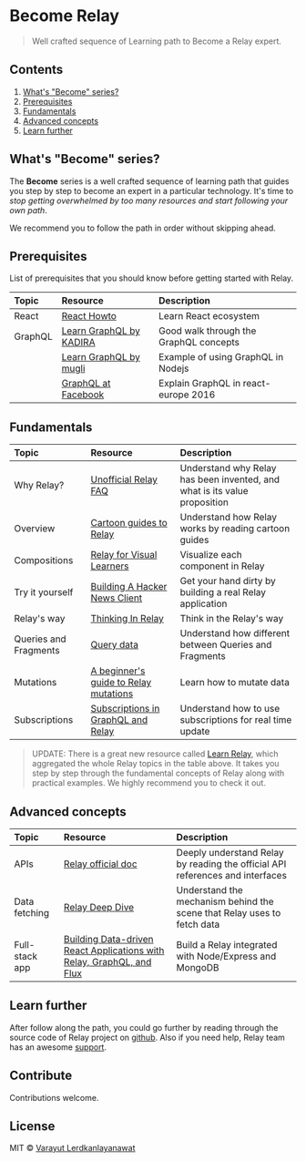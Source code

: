 # Become Relay
> Well crafted sequence of Learning path to Become a Relay expert. 

## Contents

1. [What's "Become" series?](#whats-become-series)
2. [Prerequisites](#prerequisites)
3. [Fundamentals](#fundamentals)
4. [Advanced concepts](#advanced-concepts)
5. [Learn further](#learn-further)

## What's "Become" series?
The **Become** series is a well crafted sequence of learning path that guides you step by step to become an expert in a particular technology. It's time to *stop getting overwhelmed by too many resources and start following your own path*. 

We recommend you to follow the path in order without skipping ahead.

## Prerequisites

List of prerequisites that you should know before getting started with Relay.

Topic   | Resource                                                            | Description
:--     | :--                                                                 | :--
React   | [React Howto](https://github.com/petehunt/react-howto)              | Learn React ecosystem
GraphQL | [Learn GraphQL by KADIRA](https://learngraphql.com)                 | Good walk through the GraphQL concepts
&nbsp;  | [Learn GraphQL by mugli](https://github.com/mugli/learning-graphql) | Example of using GraphQL in Nodejs
&nbsp;  | [GraphQL at Facebook](https://www.youtube.com/watch?v=etax3aEe2dA)  | Explain GraphQL in react-europe 2016

## Fundamentals

Topic              | Resource                                                                                                                         | Description
:--                | :--                                                                                                                              | :--
Why Relay?         | [Unofficial Relay FAQ](https://gist.github.com/wincent/598fa75e22bdfa44cf47)                                                     | Understand why Relay has been invented, and what is its value proposition
Overview           | [Cartoon guides to Relay](https://code-cartoons.com/search?q=Relay)                                                              | Understand how Relay works by reading cartoon guides
Compositions       | [Relay for Visual Learners](http://sgwilym.github.io/relay-visual-learners)                                                      | Visualize each component in Relay
Try it yourself         | [Building A Hacker News Client](https://medium.com/@clayallsopp/relay-101-building-a-hacker-news-client-bb8b2bdc76e6#.q3mdpnbvy) | Get your hand dirty by building a real Relay application
Relay's way        | [Thinking In Relay](https://facebook.github.io/relay/docs/thinking-in-relay.html#content)                                        | Think in the Relay's way
Queries and Fragments | [Query data](https://facebook.github.io/relay/docs/guides-routes.html#queries-vs-fragments)                                      | Understand how different between Queries and Fragments
Mutations           | [A beginner's guide to Relay mutations](http://blog.pathgather.com/blog/a-beginners-guide-to-relay-mutations)                    | Learn how to mutate data
Subscriptions      | [Subscriptions in GraphQL and Relay](http://graphql.org/blog/subscriptions-in-graphql-and-relay/)                                | Understand how to use subscriptions for real time update

> UPDATE: There is a great new resource called [Learn Relay](https://learnrelay.org), which aggregated the whole Relay topics in the table above. It takes you step by step through the fundamental concepts of Relay along with practical examples. We highly recommend you to check it out.

## Advanced concepts

Topic          | Resource                                                                                                                                        | Description
:--            | :--                                                                                                                                             | :--
APIs           | [Relay official doc](https://facebook.github.io/relay/docs)                                                                                     | Deeply understand Relay by reading the official API references and interfaces
Data fetching  | [Relay Deep Dive](https://www.youtube.com/watch?v=oPSuvaYmXBY)                                                                                  | Understand the mechanism behind the scene that Relay uses to fetch data
Full-stack app | [Building Data-driven React Applications with Relay, GraphQL, and Flux](https://www.pluralsight.com/courses/react-apps-with-relay-graphql-flux) | Build a Relay integrated with Node/Express and MongoDB

## Learn further

After follow along the path, you could go further by reading through the source code of Relay project on [github](https://github.com/facebook/relay). Also if you need help, Relay team has an awesome [support](https://facebook.github.io/relay/support.html).

## Contribute

Contributions welcome.

## License

MIT © [Varayut Lerdkanlayanawat](https://github.com/lvarayut)
